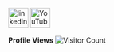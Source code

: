 [<img src='https://cdn.jsdelivr.net/npm/simple-icons@3.0.1/icons/linkedin.svg' alt='linkedin' height='40'>](https://www.linkedin.com/in/melihbdr//)  [<img src='https://cdn.jsdelivr.net/npm/simple-icons@3.0.1/icons/youtube.svg' alt='YouTube' height='40'>](https://www.youtube.com/channel/UCtvccweD3LKUPrCfW9w3wvg)  

**Profile Views**
![Visitor Count](https://profile-counter.glitch.me/{melihbodr}/count.svg)
